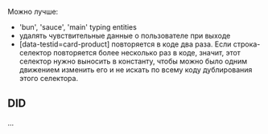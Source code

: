
Можно лучше:
- 'bun', 'sauce', 'main' typing entities
- удалять чувствительные данные о пользователе при выходе
- [data-testid=card-product] повторяется в коде два раза. Если строка-селектор повторяется более несколько раз в коде, значит, этот селектор нужно выносить в константу, чтобы можно было одним движением изменить его и не искать по всему коду дублирования этого селектора.



## DID

...